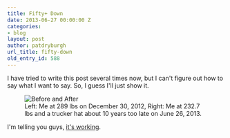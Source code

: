 ```yaml
---
title: Fifty+ Down
date: 2013-06-27 00:00:00 Z
categories:
- blog
layout: post
author: patdryburgh
url_title: fifty-down
old_entry_id: 588
---
```


I have tried to write this post several times now, but I can't figure out how to say what I want to say. So, I guess I'll just show it.

<figure>
	<img src="{{ site.url }}/images/uploads/fiftydown.jpg" alt="Before and After" />
	<figcaption>Left: Me at 289 lbs on December 30, 2012, Right: Me at 232.7 lbs and a trucker hat about 10 years too late on June 26, 2013.</figcaption>
</figure>

I'm telling you guys, [it's working](http://hundreddown.net).